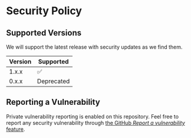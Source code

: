 # Security Policy

## Supported Versions

We will support the latest release with security updates as we find them.

| Version | Supported          |
| ------- | ------------------ |
| 1.x.x   | :white_check_mark: |
| 0.x.x   | Deprecated         |

## Reporting a Vulnerability

Private vulnerability reporting is enabled on this repository. Feel free to report any security vulnerability through [the GitHub *Report a vulnerability* feature](https://docs.github.com/en/code-security/security-advisories/guidance-on-reporting-and-writing-information-about-vulnerabilities/privately-reporting-a-security-vulnerability#privately-reporting-a-security-vulnerability).
